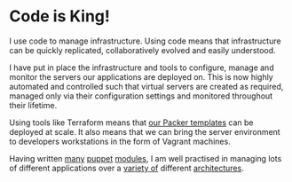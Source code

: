# Code is King!

I use code to manage infrastructure. Using code means that infrastructure can be quickly replicated, collaboratively evolved and easily understood.

I have put in place the infrastructure and tools to configure, manage and monitor the servers our applications are deployed on. This is now highly automated and controlled such that virtual servers are created as required, managed only via their configuration settings and monitored throughout their lifetime.

Using tools like Terraform means that [our Packer templates][1] can be deployed at scale. It also means that we can bring the server environment to developers workstations in the form of Vagrant machines.

Having written [many][2] [puppet][3] [modules][4], I am well practised in managing lots of different applications over a [variety of][5] different [architectures][6].

[1]: [https://github.com/NERC-CEH/ubuntu.git]        "ubuntu"
[2]: [https://github.com/NERC-CEH/puppet-tomcat.git] "puppet-tomcat"
[3]: [https://github.com/NERC-CEH/puppet-nagios.git] "puppet-nagios"
[4]: [https://github.com/NERC-CEH/puppet-fstab.git]  "puppet-fstab"
[5]: [https://github.com/NERC-CEH/ubuntu.git]        "Ubuntu Packer"
[6]: [https://github.com/NERC-CEH/ubuntu.git]        "Mac OSX Packer"